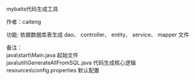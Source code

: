 mybaits代码生成工具<br>

作者：caiteng<br>

功能: 依据数据库表生成
dao、
controller、
entity、
service、
mapper
文件

备注：<br>
java\start\Main.java 起始文件<br>
java\util\GenerateAllFromSQL.java 代码生成核心逻辑<br>
resources\config.properties 默认配置<br>
